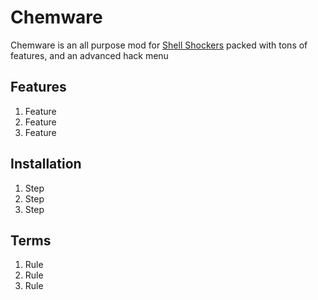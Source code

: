 # Chemware
Chemware is an all purpose mod for [Shell Shockers](https://shellshock.io) packed with tons of features, and an advanced hack menu
## Features
1. Feature
2. Feature
3. Feature
## Installation
1. Step
2. Step
3. Step
## Terms 
1. Rule
2. Rule
3. Rule
